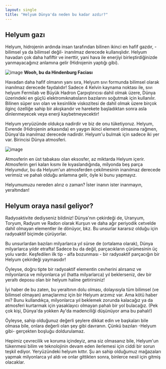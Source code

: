 ```yaml
---
layout: single
title: "Helyum Dünya'da neden bu kadar azdır?"
---
```


Helyum gazı                                                                                                                         
-
Helyum, hidrojenin ardında insan tarafından bilinen ikinci en hafif gazdır, -bilimsel ya da bilimsel değil- inanılmaz derecede kullanışlıdır. Helyum havadan çok daha hafiftir ve inerttir, yani hava ile enerjiyi birleştirdiğinizde yanmayacağınız anlamına gelir (Hidrojenin yaptığı gibi).

![image](http://dujye7n3e5wjl.cloudfront.net/photographs/1080-tall/time-100-influential-photos-sam-shere-hindenburg-disaster-26.jpg)
**Wooh, bu da Hindenburg Faciası**

Havadan daha hafif olmanın yanı sıra, Helyum sıvı formunda bilimsel olarak inanılmaz derecede faydalıdır! Sadece 4 Kelvin kaynama noktası ile, sıvı helyum Fermilab ve Büyük Hadron Çarpıştırıcısı dahil olmak üzere, Dünya üzerindeki en güçlü elektromıknatısların bazılarını soğutmak için kullanılır. Bilinen süper sıvı olan ve kesinlikle viskozitesi de dahil olmak üzere birçok ilginç özelliğe sahip bir akışkandır ve harekete başladıktan sonra asla dinlenmeyecek veya enerji kaybetmeyecektir!

Helyum yeryüzünde oldukça nadirdir ve biz de onu tüketiyoruz. Helyum, Evrende (Hidrojenin arkasında) en yaygın ikinci element olmasına rağmen, Dünya'da inanılmaz derecede nadirdir. Helyum'u bulmak için sadece iki yer var. Birincisi Dünya atmosferi.

![image](https://upload.wikimedia.org/wikipedia/commons/b/be/Top_of_Atmosphere.jpg)

Atmosferin en üst tabakası olan eksosfer, az miktarda Helyum içerir. Atmosferin geri kalan kısmı ile kıyaslandığında, milyonda beş parça Helyumdur, bu da Helyum'un atmosferden çekilmesinin inanılmaz derecede verimsiz ve pahalı olduğu anlamına gelir, öyle ki bunu yapmayız.

Helyumumuzu nereden alırız o zaman? İster inanın ister inanmayın, yeraltından!

Helyum oraya nasıl geliyor?
-
Radyoaktivite dediyseniz bildiniz! Dünya'nın çekirdeği de, Uranyum, Toryum, Radyum ve Radon olarak Kurşun ve daha ağır periyodik cetvelde dahil olmayan elementler ile dönüyor, bkz. Bu unsurlar kararsız olduğu için radyoaktif biçimde çürüyorlar.

Bu unsurlardan bazıları milyarlarca yıl sürse de (ortalama olarak), Dünya milyarlarca yıldır etrafta! Sadece bu da değil, parçacıkların çürümesinin üç yolu vardır. Keşfedilen ilk tip - alfa bozunması - bir radyoaktif parçacığın bir Helyum çekirdeği yaymasıdır!

Öyleyse, doğru tipte bir radyoaktif elementin cevherini alırsanız ve milyonlarca ve milyonlarca yıl (hatta milyarlarca) yıl beklerseniz, dev bir yeraltı deposu olan bir helyum haline getirirsiniz!

İyi haber de bu zaten, bu yeraltının dolu olması, dolayısıyla tüm bilimsel (ve bilimsel olmayan) amaçlarımız için bir Helyum arzımız var. Ama kötü haber mi? Bunu kullandıkça, milyonlarca yıl beklemek zorunda kalacağız ya da atmosferi kurtarmak için yasaklayıcı olmayan pahalı bir yol bulacağız. (Pek çok kişi, Dünya'da yokken Ay'da madenciliği düşünüyor ama bu pahalı!)

Öyleyse, sahip olduğunuz değerli şeylere dikkat edin ve başkaları bile olmasa bile, onlara değerli olan şey gibi davranın. Çünkü bazıları -Helyum gibi- gerçekten boşluğu doldurulamaz.

Hepimiz çevrecilik ve koruma içindeyiz, ama siz olmasanız bile, Helyum'un tükenmesi bilim ve teknolojinin devam eden ilerlemesi için ciddi bir sorun teşkil ediyor. Yeryüzündeki helyum kıttır. Şu an sahip olduğumuz mağazaları yapmak milyonlarca yıl aldı ve onlar gittikten sonra, binlerce nesil için gitmiş olacaklar.
